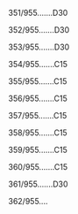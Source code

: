 351/955.......D30 


352/955.......D30 


353/955.......D30 


354/955.......C15 


355/955.......C15 


356/955.......C15 


357/955.......C15 


358/955.......C15 


359/955.......C15 


360/955.......C15 


361/955.......D30 


362/955.... 

